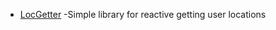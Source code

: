 - [LocGetter](https://github.com/titanium-codes/LocGetter) -Simple library for reactive getting user locations
